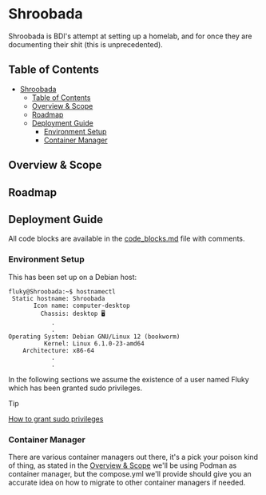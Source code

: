 # Shroobada
Shroobada is BDI's attempt at setting up a homelab, and for once they are documenting their shit (this is unprecedented).


## Table of Contents

- [Shroobada](#shroobada)
  - [Table of Contents](#table-of-contents)
  - [Overview & Scope](#overview--scope)
  - [Roadmap](#roadmap)
  - [Deployment Guide](#deployment-guide)
    - [Environment Setup](#environment-setup)
    - [Container Manager](#container-manager)

## Overview & Scope


## Roadmap

## Deployment Guide
All code blocks are available in the [code_blocks.md](./code_blocks.md) file with comments.

### Environment Setup
This has been set up on a Debian host:
```console
fluky@Shroobada:~$ hostnamectl
 Static hostname: Shroobada
       Icon name: computer-desktop
         Chassis: desktop 🖥️
            .
            .
Operating System: Debian GNU/Linux 12 (bookworm)
          Kernel: Linux 6.1.0-23-amd64
    Architecture: x86-64
            .
            .
```

In the following sections we assume the existence of a user named Fluky which has been granted sudo privileges.

> [!TIP]
> [How to grant sudo privileges](./code_blocks.md#grant-sudo-privileges)


### Container Manager
There are various container managers out there, it's a pick your poison kind of thing, as stated in the [Overview & Scope](#overview--scope) we'll be using Podman as container manager, but the compose.yml we'll provide should give you an accurate idea on how to migrate to other container managers if needed.
